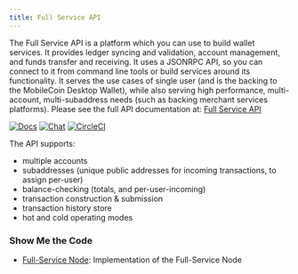 ```yaml
---
title: Full Service API 
---
```

The Full Service API is a platform which you can use to build wallet services. It provides ledger syncing and validation, account management, and funds transfer and receiving. It uses a JSONRPC API, so you can connect to it from command line tools or build services around its functionality. It serves the use cases of single user (and is the backing to the MobileCoin Desktop Wallet), while also serving high performance, multi-account, multi-subaddress needs (such as backing merchant services platforms). Please see the full API documentation at: [Full Service API](https://mobilecoin.gitbook.io/full-service-api/)

[![Docs](https://img.shields.io/badge/docs-latest-blue?style=for-the-badge)](https://mobilecoin.gitbook.io/full-service-api/) 
[![Chat](https://img.shields.io/discord/844353360348971068?style=for-the-badge)](http://mobilecoin.chat/) 
[![CircleCI](https://img.shields.io/circleci/build/gh/mobilecoinofficial/full-service?token=da755dc2814021ad04ee7b31a129b41e6c7161ac&style=for-the-badge)](https://circleci.com/gh/mobilecoinofficial/full-service/tree/master) 

The API supports:
* multiple accounts
* subaddresses (unique public addresses for incoming transactions, to assign per-user)
* balance-checking (totals, and per-user-incoming)
* transaction construction & submission
* transaction history store
* hot and cold operating modes

### Show Me the Code

* [Full-Service Node](https://github.com/mobilecoinofficial/full-service): Implementation of the Full-Service Node

